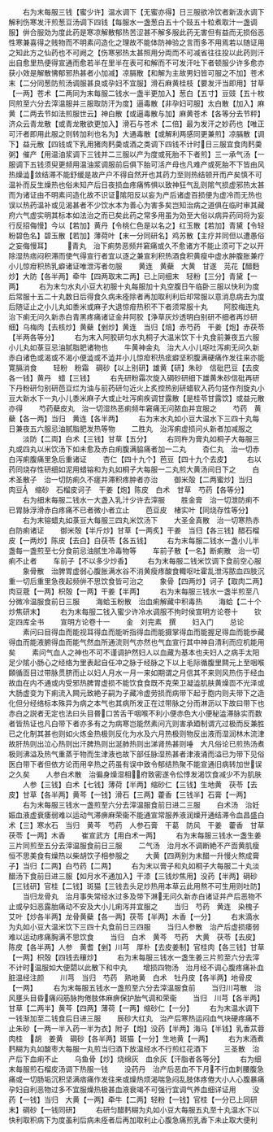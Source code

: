 <!-- { "loadSidebar": true } -->
　　右为末每服三钱【蜜少许】温水调下【无蜜亦得】日三服欲冷饮者新汲水调下解利伤寒发汗煎葱豆汤调下四钱【每服水一盏葱白五十个豉五十粒煮取汁一盏调服】倂合服効为度此药是寒凉解散郁热苦涩甚不解多服此药无害但有益而无损俗恶性寒兼喜得之贱物而不明素问造化之理故不能体防神验之言而多不用焉若以随证用之知此方之仙药也不可阙之【伤寒邪热太甚照用分両而不可减省往往投以此药则汗出自愈里热便得宣通而愈若半在里半在表可和解而不可发汗吐下者顿服少许多愈亦获小效是解散怫郁邪热甚者小加减】凉膈散【和解为主故男妇皆可服之不加】苍术末【二分同葱防煎汤调服甚良或孕妇不宜服】滑石麻黄桂枝【要发汗当即用】甘草【一两】苍术【二两同为末每服二钱水一盏半更加入】葱白【五寸】豆豉【五十枚同煎至六分去滓温服并三服取防汗为度】逼毒散【非孕妇可服】太白散【加入】麻黄【二两去节如法煎服世云】神白散【或逼毒散与加】麻黄苍术【各等分去节秤】济众云青龙散【或青龙散欲更加入】滑石与苍术【二倍】最为发汗之妙药也【唯正可汗者即用此服之则转加利也名为】大通毒散【或解利两感同更兼煎】凉膈散【调下】益元散【四钱或下乳用猪肉麫羮或酒之类调下四钱不计时日三服宜食肉麫羮粥】催产【用温油浆调下三钱并二三服以产为度或死胎不下者煎】三一承气汤【一服调下五钱须臾更频用温油浆调服前后俱下胎可活产母也凡难产或死胎不下皆由风热燥澁敛结滞不能舒缓是故产户不得自然开也其药力至则热结顿开而产矣慎不可温补而反生燥热也俗未知产后日夜损血疼痛怖惧以致神狂气乱则隂气损虚邪热太甚而为诸证由不明素问造化故不识证隂阳反以妄为产后诸虚百损便为虚冷而无热也误以热药温补或见渴甚者不少饮水本为善心为害多矣岂知治病之道俱在临时审其藏府六气虚实明其标本如法治之而已矣此药之常多用虽为効至大俗以病异药同将为妄行反招侮慢】今以【若加】黄丹【令桃仁色是以名之】红玉散【若加】青黛【令轻粉碧色名】碧玉散【若加】薄荷叶【末一分同研名】鸡苏散【主疗并同但以遭愚俗之妄侮慢耳】
　　青丸　治下痢势恶频幷窘痛或久不愈诸方不能止须可下之以开除湿热痞闷积滞而使气得宣行者宜以逐之兼宣利积热酒食积黄瘦中虚水肿腹胀兼疗小儿惊疳积热乳癖诸证唯泄泻者勿服
　　黄连　黄蘗　大黄　甘遂　芫花【醋麪炒】大防【各半两】牵牛【四两取末二两】已上同细末　轻粉【三分】青黛【一两】
　　右为末匀水丸小豆大初服十丸每服加十丸空腹日午临卧三服以快利为度后常服十五二十丸数日后得食久病未痊除者再加取利利后却常服以意消息病去为度后随证止之小儿丸如黍米或麻子大退惊疳热积不下者须常服十丸
　　阿胶梅连丸　治下痢无问久新赤白青黑疼痛诸证金井阿胶【浄草灰炒透明白别研不细者再炒研细】乌梅肉【去核炒】黄蘗【剉炒】黄连　当归【焙】赤芍药　干姜【炮】赤茯苓【半两各等分】
　　右为末入阿胶研匀水丸桐子大温米饮下十丸食前兼夜五六服小儿丸如菉豆忌油腻脂肥诸物也
　　牛黄神金丸　治大人小儿呕吐泻痢无问久新赤白诸色或渴或不渴小便澁或不澁并小儿惊疳积热痃癖坚积腹满硬痛作发往来亦能寛膈消食
　　轻粉　粉霜　碙砂【以上别研】雄黄【研】朱砂　信砒巴豆【去皮各一钱】黄丹　蜡【三钱】
　　右先研粉霜次旋入碙砂研细下雄黄朱砂信砒再研下丹粉研匀别研芭豆烂为油与前药研匀近火上炙控热别研蜡软入药匀搓作剂旋丸小豆大新水下一丸小儿黍米麻子大或止吐泻痢疾调甘露散【是桂苓甘露饮】或益元散亦得
　　芍药蘗皮丸　治一切湿热恶痢频年窘痛无问脓血并宜服之
　　芍药　黄蘗【各一两】当归　黄连【各半两】
　　右为末水丸如小豆大温水下三四十丸每日兼夜五六服忌油腻脂肥发热等物
　　二胜丸　治泻痢虚损问乆新者加减服之
　　淡防【二両】白术【三钱】甘草【五分】
　　右同杵为膏丸如桐子大每服三丸或四丸以米饮汤下如未愈及赤白痢腹满脇痛者加一二丸
　　杏仁丸　治一切赤白泻痢腹痛里急后重诸证
　　杏仁【四十九个】芭豆【四十九个去皮】
　　右以药同烧存性研细如泥用蜡镕和为丸如桐子大每服一二丸煎大黄汤间日下之
　　白术圣散子　治一切防痢久不瘥并滞积疼肿者亦治
　　御米殻【二两蜜炒】当归　肉豆　缩砂　石榴皮诃子　干姜【炮】陈皮　白术　甘草　芍药【各等分】
　　右为细末每服二钱水一大盏入乳汁少许去滓服
　　胜金膏　治一切泄防痢不已胃脉浮滑赤白疼痛不已者微小者立止
　　芭豆皮　楮实叶【同烧存性等分】
　　右为末镕蜡丸如菉豆大每服三四丸米饮汤下
　　大圣金真散　治一切寒热赤白防痢诸证
　　御米殻【半斤炒】甘草【一两炙】干姜　当归【各三钱】醋石榴皮【一两炒】陈皮【去白】白茯苓【各五钱】
　　右为末每服二钱水一盏小儿半盏每一盏煎至七分食前忌油腻生冷毒物等
　　车前子散【一名】断痢散　治一切痢不止者
　　车前子【不以多少炒香】
　　右为末每服二钱米饮调下食前空心服
　　象骨散　治脾胃虚弱心腹胀满水谷不消黄瘦疼酸食輙呕吐霍乱泄泻脓血四肢沉重一切后重里急夜起频倂不思饮食皆可治之
　　象骨【四两炒】诃子【取肉二两】肉豆蔲【一两】枳殻【一两】干姜【半两】
　　右为末每服三钱水一盏半煎至八分微冷温服食前日三服
　　海蛤玉粉散　治血痢解藏中积毒热
　　海蛤【二十个炒焦研末】
　　右为末每服二钱入蜜少许冷水调服不拘时侯宣明方论卷十
　　钦定四库全书
　　宣明方论卷十一
　　金　刘完素　撰
　　妇入门
　　总论
　　素问曰目得血而能视耳得血而能听指得血而能摄掌得血而能握足得血而能歩藏得血而能液腑得血而能气然血所通流则气亦然也气血宣行其中神自清利而应机能用矣
　　素问气血人之神也不可不谨调护然妇人以血藏为基本也夫妇人之病手太阳足少隂小肠心之经络为里表起自任冲之脉于经脉之下以上毛际循腹里闗元上至咽喉頥循靣目过带脉贯脐而止以妇人月水一月一来如期谓之月信其不来则风热伤于经血故血在内不通或内受邪热脾胃虚损不能饮食食既不克荣卫凝澁肌肤黄燥靣不光泽或大肠虚变为下痢流入闗元致絶子嗣为子藏冷虚劳损而病带下起于胞内则夫带下之造化但分经络标本殊异为病之本气也其病所发正在过带脉之分而淋沥以下故曰带下也赤白之説者无定也法曰头目昬口苦舌干咽喉不利小便赤色大小便秘澁滞脉实而数者皆热证也凡白带下者亦多有之为病寒岂能然素问亢则害承廼制谓亢过极而反兼胜已之化制其甚也则如火炼金热极则反化为水及六月热极则物反出液而湿润林木流津故肝热则出泣心热则出汗脾热则出涎肺热则出涕肾热甚则唾　大凡俗论已煎热汤煮极则沸溢及热气重蒸于物而生津液也故下部任脉湿热甚者津液涌而溢已为带下见俗医白带下者但依方论而用辛热之药虽有误中致令郁结热聚不能宣通旧病转加世误之久矣
　　人参白术散　治徧身燥湿相府致密遂令伀悸发渴饮食减少不为肌肤
　　人参【三钱】白术【七钱】薄荷【半两】缩砂仁【三钱】生地黄　茯苓【去皮】甘草【各半两】黄芩【一钱】滑石【三两】藿香【三钱半】石膏【一两】
　　右为末每服三钱水一盏煎至六分去滓温服食前日进二三服
　　白术汤　治妊娠血液虚衰痿弱难以运动气滞痹麻荣衞不能通宣常服养液润燥开通结滞令血昌盛白术【三】寒水石　当归　黄芩　芍药　人参石膏　干葛　防风　干姜　藿香　甘草　茯苓【一两】木香
　　崔宣武方【用白术一两】
　　右为末每服三钱水一盏生姜三片同煎至五分去滓温服食前日三服
　　二气汤　治月水不调断絶不产靣黄肌瘦恒不思美食有燥热以柴胡饮子相参服之
　　大黄【四两别为末醋一升慢火熬成膏子】当归【二两】白芍药【二两】
　　右为末以膏子和丸如桐子大每服二十丸淡醋汤下食前日进三服【如月水不通加入】干漆【三钱炒焦用】没药【半两】碙砂【三钱研】官桂【二钱】斑猫【三钱去头足炒热用本草云此用熬不可生用则吐防】
　　当归龙骨丸　治月事失常经水过多及带下淋无问久新赤白诸证并产后恶物不止或孕妇恶露胎痛动不安及大小儿痢泻并宜服之
　　当归　芍药　黄连　染槐子　艾叶【炒各半两】龙骨黄蘗【各一两】茯苓【半两】木香【一分】
　　右末滴水为丸如小豆大温米饮下三四十丸食前日三四服
　　当归人参散　治产后虚损痿弱难以运动疼痛胸满不思饮食
　　当归　白术　黄芩　芍药　大黄　茯苓【去皮】陈皮【各半两】人参　黄耆【剉】川芎　厚朴【去皮姜制】官桂肉【各三钱】甘草【一两】枳殻【四钱去穰炒】
　　右为末每服三钱水一盏生姜三片煎至六分去滓不计时温服如大便閟以此散下和中丸
　　增损四物汤　治月经不调心腹疼痛补血脏温经注颜
　　川芎　当归　芍药　熟地黄　白术　牡丹皮【各半两】地骨皮【一两】
　　右为末每服五钱水一盏煎至六分去滓温服食前
　　当归川芎散　治风壅头目昏痛闷筋脉拘倦肢体麻痹保护胎气调和荣衞
　　当归　川芎【各半两】甘草【二两半】黄芩【四两】薄荷【一两】缩砂仁【一分】
　　右为末温水调下一钱渐加至二钱食后日进三服
　　辰砂大红丸　治产后寒热运闷血气块硬疼痛不止朱砂【一两一半入药一半为衣】附子【炮】没药【半两】海马【半钱】乳香苁蓉　肉桂　胡　姜黄　碙砂【各半两】斑猫【一分】生地黄【一两】
　　右为末酒煮麫糊为丸如酸枣大每服一丸煎当归酒下放温经水不行煎红花酒下
　　三圣散　治产后下血痢不止
　　乌鱼骨【炒】烧绵灰　血余灰【汗脂者各等分】
　　右为细末每服煎石榴皮汤调下热服一钱
　　没药丹　治产后恶血不下月不行血刺腰腹急痛或一切肠垢沉积坚满痞痛作发往来或燥热烦渴喘急闷乱肢体疼倦大小人心腹暴痛孕妇自利恶物过多不宜服燥热极甚血液衰竭不可强行宜调气养血细详证用
　　没药【一钱】当归　大黄【一两】牵牛【二两】轻粉【一钱】官桂【一分已上同研末】碙砂【一钱同研】
　　右研匀醋麫糊为丸如小豆大每服五丸至十丸温水下以快利取积病下为度虽利后病未痊者后再加取利止心腹急痛煎乳香下未止取大便利
